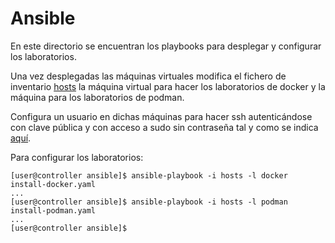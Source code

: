 # Ansible

En este directorio se encuentran los playbooks para desplegar y configurar los laboratorios. 

Una vez desplegadas las máquinas virtuales modifica el fichero de inventario [hosts](hosts) la máquina virtual para hacer los laboratorios de docker y la máquina para los laboratorios de podman.

Configura un usuario en dichas máquinas para hacer ssh autenticándose con clave pública y con acceso a sudo sin contraseña tal y como se indica [aquí](../labs-ansible/00-primeros-pasos.md).

Para configurar los laboratorios:

```console
[user@controller ansible]$ ansible-playbook -i hosts -l docker install-docker.yaml
...
[user@controller ansible]$ ansible-playbook -i hosts -l podman install-podman.yaml
...
[user@controller ansible]$
```